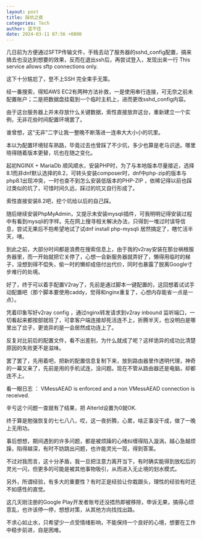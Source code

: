 ```yaml
---
layout: post
title: 踩坑之夜
categories: Tech
author: 蓝不住
date: 2024-03-11 07:56 +0800 
---
```


几日前为方便通过SFTP传输文件，手贱去动了服务器的sshd_config配置，搞来搞去也没达到想要的效果，反而在退出ssh后，再尝试登入，发现出来一行 This service allows sftp connections only.

这下十分尴尬了，登不上SSH 完全束手无策。

经一番搜索，得知AWS EC2有两种方法补救，一是使用串行连接，可无奈之前未配置账户；二是把数据盘挂载到一个临时主机上，进而更改sshd_config内容。

由于这台服务器上并未存放什么关键数据，索性直接放弃这台，重新建立一个实例，无非花些时间配置环境罢了。

谁曾想，这“无非”二字让我一整晚不断落进一连串大大小小的坑里。

本以为配置环境轻车熟路，毕竟过去也曾踩了不少坑，多少也算是老马识途。哪里晓得随着版本更替，坑也在随之变化。

起初NGINX + MariaDb 顺风顺水，安装PHP时，为了与本地版本尽量接近，选择8.1而非dnf默认选择的8.2，可转头安装composer时，dnf中php-zip的版本与php8.1出现冲突，一时也查不到怎么安装低版本的PHP-ZIP ，依稀记得以前也踩过类似的坑了，可惜时间久远，踩过的坑又自行形成了。

索性直接安装8.2吧，挖个坑给以后的自己踩。

随后继续安装PhpMyAdmin，又提示未安装mysqli插件，可我明明记得安装过程中有看到mysqli的字样。先在网上搜寻相关解决办法，只得到一堆过时误导信息，尝试无果后不抱希望地试了试dnf install php-mysqli 居然搞定了，瞎忙活半天，嗐。

到此之前，大部分时间都是浪费在搜索信息上，由于我的v2ray安装在那台祸根服务器里，而一开始就把它关停了，心想一会新服务器就弄好了，懒得用临时的梯子，没想到得不偿失，偷一时的懒却成倍付出代价，同时也暴露了脱离Google寸步难行的处境。

好了，终于可以着手配置V2ray了，先前是通过脚本一键配置的，这回想着试试手动配置吧（那个脚本要使用caddy，觉得和nginx重复了，心想内存能省一点是一点）。

凭着印象写好v2ray config ，通过nginx转发请求到v2ray inbound 监听端口，一切看起来都按部就班了，可拿客户端连接却死活连不上，折腾半天，也没明白是哪里出了岔子，更诡异的是一会居然成功连上了。

反复对比前后的配置文件，看不出差别，为什么就成了呢？这样诡异的成功比清楚原因的失败更不是滋味。

罢了罢了，先用着吧，把新的配置信息复制下来，放到路由器里作透明代理，神奇的一幕又来了，先前是用的手机试连，没问题。现在不管从路由器还是电脑，却都连不上。

看一眼日志 ： VMessAEAD is enforced and a non VMessAEAD connection is received. 

辛亏这个问题一查就有了结果，把 AlterId设置为0就OK.

终于算是勉强恢复的七七八八，哎，这一夜折腾，心累，啥正事没干成，做了一晚上无用功。

事后想想，期间遇到的许多问题，都是被烦躁的心绪纠缠得陷入漩涡，越心急越烦躁，陷得越深，有时不妨跳出问题，也许能灵光一现，得到答案。

不过对我而言，这十分矛盾，我一旦把注意力离开当下，有时确实能得到放松后的灵光一闪，但更多的可能是被其他事物吸引，从而进入无止境的划水模式。

另外，所谓经验，有多大的重要性？有时正是经验让你栽跟头，理性的经验有时还不如感性的直觉。

这几天刚注册的Google Play开发者账号还没捂热即被移除，申诉无果，搞得心烦意乱，也许该停一停，想想对策，从其他方向找找出路。

不求心如止水，只希望少一点受情绪影响，不能保持一个良好的心境，想要在工作中稳步前进，自是困难。







